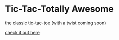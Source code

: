 # Tic-Tac-Totally Awesome

the classic tic-tac-toe (with a twist coming soon)

[check it out here](https://samuelfox1.github.io/tic-tac-totally-awesome/)